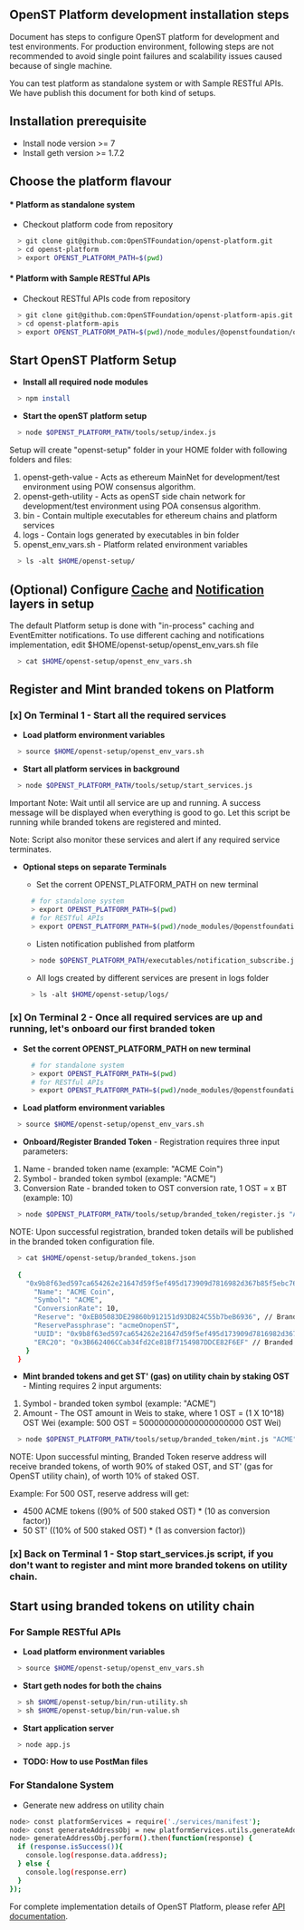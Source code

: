 ## OpenST Platform development installation steps

Document has steps to configure OpenST platform for development and test environments. 
For production environment, following steps are not recommended to avoid single point 
failures and scalability issues caused because of single machine.

You can test platform as standalone system or with Sample RESTful APIs. We have publish 
this document for both kind of setups.

## Installation prerequisite 

* Install node version >= 7
* Install geth version >= 1.7.2 

## Choose the platform flavour
     
#### * Platform as standalone system

* Checkout platform code from repository

```bash
  > git clone git@github.com:OpenSTFoundation/openst-platform.git
  > cd openst-platform
  > export OPENST_PLATFORM_PATH=$(pwd)
```

#### * Platform with Sample RESTful APIs

* Checkout RESTful APIs code from repository

```bash
  > git clone git@github.com:OpenSTFoundation/openst-platform-apis.git
  > cd openst-platform-apis
  > export OPENST_PLATFORM_PATH=$(pwd)/node_modules/@openstfoundation/openst-platform
```

## Start OpenST Platform Setup

* <b>Install all required node modules</b>

```bash
  > npm install
```

* <b>Start the openST platform setup</b>

```bash
  > node $OPENST_PLATFORM_PATH/tools/setup/index.js
```

Setup will create "openst-setup" folder in your HOME folder with following folders and files:

1. openst-geth-value - Acts as ethereum MainNet for development/test environment using POW consensus algorithm.
2. openst-geth-utility - Acts as openST side chain network for development/test environment using POA consensus algorithm.  
3. bin - Contain multiple executables for ethereum chains and platform services
4. logs - Contain logs generated by executables in bin folder
5. openst_env_vars.sh - Platform related environment variables 

```bash
  > ls -alt $HOME/openst-setup/
```

## (Optional) Configure [Cache](https://github.com/OpenSTFoundation/openst-cache) and [Notification](https://github.com/OpenSTFoundation/openst-notification) layers in setup
The default Platform setup is done with "in-process" caching and EventEmitter notifications. To use different caching and notifications implementation, edit $HOME/openst-setup/openst_env_vars.sh file

```bash
  > cat $HOME/openst-setup/openst_env_vars.sh
```

## Register and Mint branded tokens on Platform

### [x] On Terminal 1 - Start all the required services
* <b>Load platform environment variables</b>

```bash
  > source $HOME/openst-setup/openst_env_vars.sh
```

* <b>Start all platform services in background</b>   
```bash
  > node $OPENST_PLATFORM_PATH/tools/setup/start_services.js
```
Important Note: Wait until all service are up and running. A success message will be displayed when everything is good to go.
Let this script be running while branded tokens are registered and minted.

Note: Script also monitor these services and alert if any required service terminates.

* <b>Optional steps on separate Terminals</b>
  - Set the corrent OPENST_PLATFORM_PATH on new terminal
  ```bash
    # for standalone system
    > export OPENST_PLATFORM_PATH=$(pwd)
    # for RESTful APIs
    > export OPENST_PLATFORM_PATH=$(pwd)/node_modules/@openstfoundation/openst-platform
  ```
  - Listen notification published from platform
  ```bash
    > node $OPENST_PLATFORM_PATH/executables/notification_subscribe.js
  ```
  
  - All logs created by different services are present in logs folder
  
  ```bash
    > ls -alt $HOME/openst-setup/logs/
  ```

### [x] On Terminal 2 - Once all required services are up and running, let's onboard our first branded token
* <b>Set the corrent OPENST_PLATFORM_PATH on new terminal</b>
  ```bash
    # for standalone system
    > export OPENST_PLATFORM_PATH=$(pwd)
    # for RESTful APIs
    > export OPENST_PLATFORM_PATH=$(pwd)/node_modules/@openstfoundation/openst-platform
  ```

* <b>Load platform environment variables</b>  

```bash
  > source $HOME/openst-setup/openst_env_vars.sh
```

* <b>Onboard/Register Branded Token</b> - Registration requires three input parameters:
1. Name - branded token name (example: "ACME Coin")
2. Symbol - branded token symbol (example: "ACME")
3. Conversion Rate - branded token to OST conversion rate, 1 OST = x BT (example: 10)

```bash
  > node $OPENST_PLATFORM_PATH/tools/setup/branded_token/register.js "ACME Coin" "ACME" 10
```

NOTE: Upon successful registration, branded token details will be published in the branded token configuration file.

```bash
  > cat $HOME/openst-setup/branded_tokens.json
  
  {
    "0x9b8f63ed597ca654262e21647d59f5ef495d173909d7816982d367b85f5ebc76": {
      "Name": "ACME Coin",
      "Symbol": "ACME",
      "ConversionRate": 10,
      "Reserve": "0xEB05083DE29860b912151d93DB24C55b7beB6936", // Branded Token owner address on utility chain
      "ReservePassphrase": "acmeOnopenST",
      "UUID": "0x9b8f63ed597ca654262e21647d59f5ef495d173909d7816982d367b85f5ebc76",
      "ERC20": "0x3B662406CCab34fd2Ce81Bf7154987DDCE82F6EF" // Branded Token EIP20 contract address
    }
  }
```

* <b>Mint branded tokens and get ST' (gas) on utility chain by staking OST</b> - Minting requires 2 input arguments:
1. Symbol - branded token symbol (example: "ACME")
2. Amount - The OST amount in Weis to stake, where 1 OST = (1 X 10^18) OST Wei (example: 500 OST = 500000000000000000000 OST Wei)

```bash
  > node $OPENST_PLATFORM_PATH/tools/setup/branded_token/mint.js "ACME" 500000000000000000000
```

NOTE: Upon successful minting, Branded Token reserve address will receive branded tokens, of worth 
90% of staked OST, and ST' (gas for OpenST utility chain), of worth 10% of staked OST.  

Example: For 500 OST, reserve address will get: 

- 4500 ACME tokens ((90% of 500 staked OST) * (10 as conversion factor))
- 50 ST' ((10% of 500 staked OST) * (1 as conversion factor))
     

### [x] Back on Terminal 1 - Stop start_services.js script, if you don't want to register and mint more branded tokens on utility chain.

## Start using branded tokens on utility chain

### For Sample RESTful APIs

* <b>Load platform environment variables</b>  

```bash
  > source $HOME/openst-setup/openst_env_vars.sh
```

* <b>Start geth nodes for both the chains</b>

```bash
  > sh $HOME/openst-setup/bin/run-utility.sh
  > sh $HOME/openst-setup/bin/run-value.sh
```

* <b>Start application server</b>

```bash
  > node app.js
```
* <b>TODO: How to use PostMan files</b>

### For Standalone System

* Generate new address on utility chain
```bash
node> const platformServices = require('./services/manifest');
node> const generateAddressObj = new platformServices.utils.generateAddress({'passphrase': 'my-secret-pass', 'chain': 'utility'});
node> generateAddressObj.perform().then(function(response) { 
  if (response.isSuccess()){
    console.log(response.data.address);
  } else {
    console.log(response.err)
  } 
});
```

For complete implementation details of OpenST Platform, please refer [API documentation](http://docs.openst.org/).
